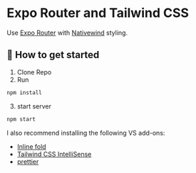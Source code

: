 # Expo Router and Tailwind CSS

Use [Expo Router](https://docs.expo.dev/router/introduction/) with [Nativewind](https://www.nativewind.dev/v4/overview/) styling.

## 🚀 How to get started

1) Clone Repo
2) Run
```sh
npm install
```
3) start server
```sh
npm start
```

I also recommend installing the following VS add-ons:

- [Inline fold](https://marketplace.visualstudio.com/items?itemName=moalamri.inline-fold)
- [Tailwind CSS IntelliSense](https://marketplace.visualstudio.com/items?itemName=bradlc.vscode-tailwindcss)
- [prettier](https://marketplace.visualstudio.com/items?itemName=esbenp.prettier-vscode)

